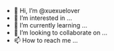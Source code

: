 - 👋 Hi, I’m @xuexuelover
- 👀 I’m interested in ...
- 🌱 I’m currently learning ...
- 💞️ I’m looking to collaborate on ...
- 📫 How to reach me ...

<!---
xuexuelover/xuexuelover is a ✨ special ✨ repository because its `README.md` (this file) appears on your GitHub profile.
You can click the Preview link to take a look at your changes.
--->
